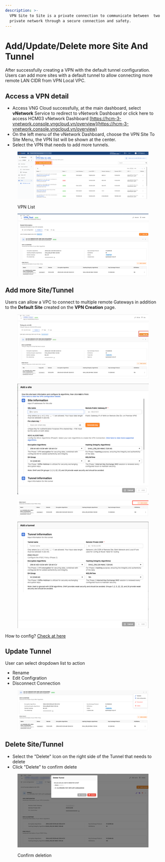 ```yaml
---
description: >-
  VPN Site to Site is a private connection to communicate between  two or more
  private network through a secure connection and safety.
---
```


# Add/Update/Delete more Site And Tunnel

&#x20;After successfully creating a VPN with the default tunnel configuration. Users can add more sites with a default tunnel to allow connecting more remote LAN CIDR from VPN Local VPC.

## Access a VPN detail

* Access VNG Cloud successfully, at the main dashboard, select **vNetwork** Service to redirect to vNetwork Dashboard or click here to access HCM03 vNetwork Dashboard [https://hcm-3-vnetwork.console.vngcloud.vn/overview](https://hcm-3-vnetwork.console.vngcloud.vn/overview)
* On the left menu of the vNetwork Dashboard, choose the VPN Site To Site Menu, the VPN list will be shown at the center.
* Select the VPN that needs to add more tunnels.

<figure><img src="../../../.gitbook/assets/image (411).png" alt=""><figcaption><p>VPN List</p></figcaption></figure>

<figure><img src="../../../.gitbook/assets/image (5).png" alt=""><figcaption></figcaption></figure>

## Add more Site/Tunnel

Users can allow a VPC to connect to multiple remote Gateways in addition to the **Default Site** created on the **VPN Creation** page.

<figure><img src="../../../.gitbook/assets/image (6).png" alt=""><figcaption></figcaption></figure>

<figure><img src="../../../.gitbook/assets/image (9).png" alt=""><figcaption></figcaption></figure>

<figure><img src="../../../.gitbook/assets/Screen Shot 2025-04-02 at 11.31.23.png" alt=""><figcaption></figcaption></figure>

<figure><img src="../../../.gitbook/assets/image (10).png" alt=""><figcaption></figcaption></figure>

How to config? [Check at here](./#default-tunnel-configuration)

## Update Tunnel

User can select dropdown list to action

* Rename
* Edit Configration
* Disconnect Connection

<figure><img src="../../../.gitbook/assets/image (11).png" alt=""><figcaption></figcaption></figure>



## Delete Site/Tunnel

* Select the "Delete" Icon on the right side of the Tunnel that needs to delete
* Click "Delete" to confirm delete

<figure><img src="../../../.gitbook/assets/image (422).png" alt=""><figcaption><p>Confirm deletion</p></figcaption></figure>
